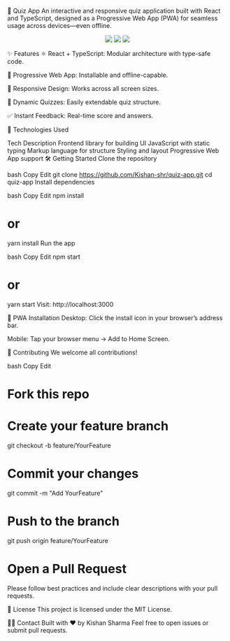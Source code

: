 
🧠 Quiz App
An interactive and responsive quiz application built with React and TypeScript, designed as a Progressive Web App (PWA) for seamless usage across devices—even offline.

<p align="center"> <img src="https://img.shields.io/badge/React-20232A?style=for-the-badge&logo=react&logoColor=61DAFB"/> <img src="https://img.shields.io/badge/TypeScript-007ACC?style=for-the-badge&logo=typescript&logoColor=white"/> <img src="https://img.shields.io/badge/PWA-5A0FC8?style=for-the-badge&logo=pwa&logoColor=white"/> </p>
✨ Features
⚛️ React + TypeScript: Modular architecture with type-safe code.

📲 Progressive Web App: Installable and offline-capable.

📱 Responsive Design: Works across all screen sizes.

🧩 Dynamic Quizzes: Easily extendable quiz structure.

✅ Instant Feedback: Real-time score and answers.

🚀 Technologies Used

Tech	Description
Frontend library for building UI
JavaScript with static typing
Markup language for structure
Styling and layout
Progressive Web App support
🛠️ Getting Started
Clone the repository

bash
Copy
Edit
git clone https://github.com/Kishan-shr/quiz-app.git
cd quiz-app
Install dependencies

bash
Copy
Edit
npm install
# or
yarn install
Run the app

bash
Copy
Edit
npm start
# or
yarn start
Visit: http://localhost:3000

📱 PWA Installation
Desktop: Click the install icon in your browser’s address bar.

Mobile: Tap your browser menu → Add to Home Screen.

🤝 Contributing
We welcome all contributions!

bash
Copy
Edit
# Fork this repo
# Create your feature branch
git checkout -b feature/YourFeature

# Commit your changes
git commit -m "Add YourFeature"

# Push to the branch
git push origin feature/YourFeature

# Open a Pull Request
Please follow best practices and include clear descriptions with your pull requests.

📄 License
This project is licensed under the MIT License.

🙋‍♂️ Contact
Built with ❤️ by Kishan Sharma
Feel free to open issues or submit pull requests.

